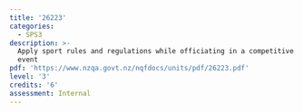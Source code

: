 ```yaml
---
title: '26223'
categories:
  - SPS3
description: >-
  Apply sport rules and regulations while officiating in a competitive sports
  event
pdf: 'https://www.nzqa.govt.nz/nqfdocs/units/pdf/26223.pdf'
level: '3'
credits: '6'
assessment: Internal
---
```


